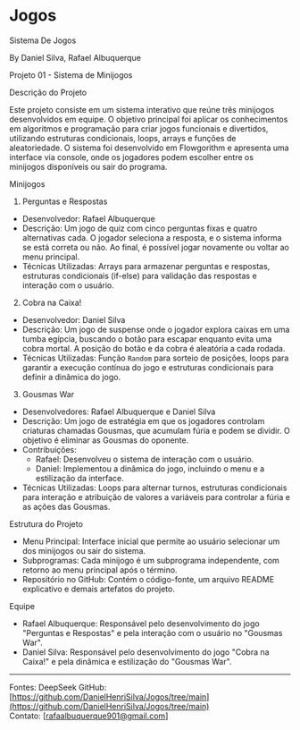 # Jogos
Sistema De Jogos

By Daniel Silva, Rafael Albuquerque

Projeto 01 - Sistema de Minijogos

 Descrição do Projeto

Este projeto consiste em um sistema interativo que reúne três minijogos desenvolvidos em equipe. O objetivo principal foi aplicar os conhecimentos em algoritmos e programação para criar jogos funcionais e divertidos, utilizando estruturas condicionais, loops, arrays e funções de aleatoriedade. O sistema foi desenvolvido em Flowgorithm e apresenta uma interface via console, onde os jogadores podem escolher entre os minijogos disponíveis ou sair do programa.

Minijogos

 1. Perguntas e Respostas
- Desenvolvedor: Rafael Albuquerque  
- Descrição: Um jogo de quiz com cinco perguntas fixas e quatro alternativas cada. O jogador seleciona a resposta, e o sistema informa se está correta ou não. Ao final, é possível jogar novamente ou voltar ao menu principal.  
- Técnicas Utilizadas: Arrays para armazenar perguntas e respostas, estruturas condicionais (if-else) para validação das respostas e interação com o usuário.  

 2. Cobra na Caixa!
- Desenvolvedor: Daniel Silva  
- Descrição: Um jogo de suspense onde o jogador explora caixas em uma tumba egípcia, buscando o botão para escapar enquanto evita uma cobra mortal. A posição do botão e da cobra é aleatória a cada rodada.  
- Técnicas Utilizadas: Função `Random` para sorteio de posições, loops para garantir a execução contínua do jogo e estruturas condicionais para definir a dinâmica do jogo.  

 3. Gousmas War
- Desenvolvedores: Rafael Albuquerque e Daniel Silva  
- Descrição: Um jogo de estratégia em que os jogadores controlam criaturas chamadas Gousmas, que acumulam fúria e podem se dividir. O objetivo é eliminar as Gousmas do oponente.  
- Contribuições:  
  - Rafael: Desenvolveu o sistema de interação com o usuário.  
  - Daniel: Implementou a dinâmica do jogo, incluindo o menu e a estilização da interface.  
- Técnicas Utilizadas: Loops para alternar turnos, estruturas condicionais para interação e atribuição de valores a variáveis para controlar a fúria e as ações das Gousmas.  

Estrutura do Projeto
- Menu Principal: Interface inicial que permite ao usuário selecionar um dos minijogos ou sair do sistema.  
- Subprogramas: Cada minijogo é um subprograma independente, com retorno ao menu principal após o término.  
- Repositório no GitHub: Contém o código-fonte, um arquivo README explicativo e demais artefatos do projeto.  

 Equipe
- Rafael Albuquerque: Responsável pelo desenvolvimento do jogo "Perguntas e Respostas" e pela interação com o usuário no "Gousmas War".  
- Daniel Silva: Responsável pelo desenvolvimento do jogo "Cobra na Caixa!" e pela dinâmica e estilização do "Gousmas War".  


---  
Fontes: DeepSeek
GitHub: [https://github.com/DanielHenriSilva/Jogos/tree/main](https://github.com/DanielHenriSilva/Jogos/tree/main)  
Contato: [rafaalbuquerque901@gmail.com]
